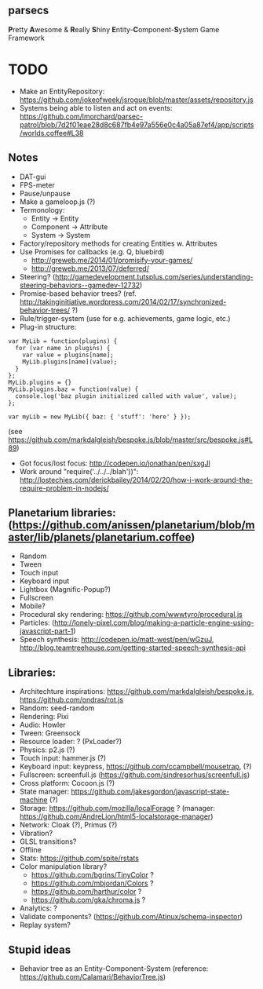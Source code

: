 
## parsecs
**P**retty **A**wesome & **R**eally **S**hiny **E**ntity-**C**omponent-**S**ystem Game Framework

# TODO
* Make an EntityRepository: https://github.com/jokeofweek/jsrogue/blob/master/assets/repository.js
* Systems being able to listen and act on events: https://github.com/lmorchard/parsec-patrol/blob/7d2f01eae28d8c687fb4e97a556e0c4a05a87ef4/app/scripts/worlds.coffee#L38

## Notes
* DAT-gui
* FPS-meter
* Pause/unpause
* Make a gameloop.js (?)
* Termonology:
    - Entity -> Entity
    - Component -> Attribute
    - System -> System
* Factory/repository methods for creating Entities w. Attributes
* Use Promises for callbacks (e.g. Q, bluebird)
    - http://greweb.me/2014/01/promisify-your-games/
    - http://greweb.me/2013/07/deferred/
* Steering? (http://gamedevelopment.tutsplus.com/series/understanding-steering-behaviors--gamedev-12732)
* Promise-based behavior trees? (ref. http://takinginitiative.wordpress.com/2014/02/17/synchronized-behavior-trees/ ?)
* Rule/trigger-system (use for e.g. achievements, game logic, etc.)
* Plug-in structure:
```
var MyLib = function(plugins) {
  for (var name in plugins) {
    var value = plugins[name];
    MyLib.plugins[name](value);
  }
};
MyLib.plugins = {}
MyLib.plugins.baz = function(value) {
  console.log('baz plugin initialized called with value', value);
};

var myLib = new MyLib({ baz: { 'stuff': 'here' } });
```
(see https://github.com/markdalgleish/bespoke.js/blob/master/src/bespoke.js#L89)
* Got focus/lost focus: http://codepen.io/jonathan/pen/sxgJl
* Work around "require('../../../blah'))": http://lostechies.com/derickbailey/2014/02/20/how-i-work-around-the-require-problem-in-nodejs/

## Planetarium libraries: (https://github.com/anissen/planetarium/blob/master/lib/planets/planetarium.coffee)
* Random
* Tween
* Touch input
* Keyboard input
* Lightbox (Magnific-Popup?)
* Fullscreen
* Mobile?
* Procedural sky rendering: https://github.com/wwwtyro/procedural.js
* Particles: (http://lonely-pixel.com/blog/making-a-particle-engine-using-javascript-part-1)
* Speech synthesis: http://codepen.io/matt-west/pen/wGzuJ, http://blog.teamtreehouse.com/getting-started-speech-synthesis-api

## Libraries:
* Architechture inspirations: https://github.com/markdalgleish/bespoke.js, https://github.com/ondras/rot.js
* Random: seed-random
* Rendering: Pixi
* Audio: Howler
* Tween: Greensock
* Resource loader: ? (PxLoader?)
* Physics: p2.js (?)
* Touch input: hammer.js (?)
* Keyboard input: keypress, https://github.com/ccampbell/mousetrap,  (?)
* Fullscreen: screenfull.js (https://github.com/sindresorhus/screenfull.js)
* Cross platform: Cocoon.js (?)
* State manager: https://github.com/jakesgordon/javascript-state-machine (?)
* Storage: https://github.com/mozilla/localForage ? (manager: https://github.com/AndreLion/html5-localstorage-manager)
* Network: Cloak (?), Primus (?)
* Vibration?
* GLSL transitions?
* Offline
* Stats: https://github.com/spite/rstats
* Color manipulation library?
    * https://github.com/bgrins/TinyColor ?
    * https://github.com/mbjordan/Colors ?
    * https://github.com/harthur/color ?
    * https://github.com/gka/chroma.js ?
* Analytics: ?
* Validate components? (https://github.com/Atinux/schema-inspector)
* Replay system?

## Stupid ideas
* Behavior tree as an Entity-Component-System (reference: https://github.com/Calamari/BehaviorTree.js)


